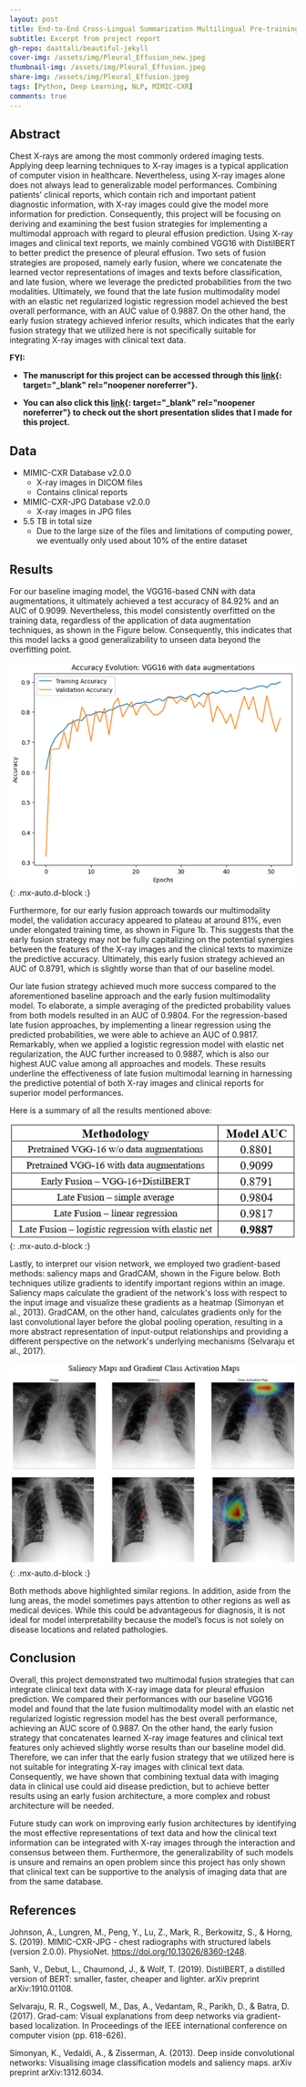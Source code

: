 ```yaml
---
layout: post
title: End-to-End Cross-Lingual Summarization Multilingual Pre-training
subtitle: Excerpt from project report
gh-repo: daattali/beautiful-jekyll
cover-img: /assets/img/Pleural_Effusion_new.jpeg
thumbnail-img: /assets/img/Pleural_Effusion.jpeg
share-img: /assets/img/Pleural_Effusion.jpeg
tags: [Python, Deep Learning, NLP, MIMIC-CXR]
comments: true
---
```



## Abstract
Chest X-rays are among the most commonly ordered imaging tests. Applying deep learning techniques to X-ray images is a typical application of computer vision in healthcare. Nevertheless, using X-ray images alone does not always lead to generalizable model performances. Combining patients’ clinical reports, which contain rich and important patient diagnostic information, with X-ray images could give the model more information for prediction. Consequently, this project will be focusing on deriving and examining the best fusion strategies for implementing a multimodal approach with regard to pleural effusion prediction. Using X-ray images and clinical text reports, we mainly combined VGG16 with DistilBERT to better predict the presence of pleural effusion. Two sets of fusion strategies are proposed, namely early fusion, where we concatenate the learned vector representations of images and texts before classification, and late fusion, where we leverage the predicted probabilities from the two modalities. Ultimately, we found that the late fusion multimodality model with an elastic net regularized logistic regression model achieved the best overall performance, with an AUC value of 0.9887. On the other hand, the early fusion strategy achieved inferior results, which indicates that the early fusion strategy that we utilized here is not specifically suitable for integrating X-ray images with clinical text data.


**FYI:**

- **The manuscript for this project can be accessed through this [link](/assets/pdf/Pleural_Effusion_Multimodal_Deep_Learning.pdf){: target="_blank" rel="noopener noreferrer"}.**

- **You can also click this [link](https://docs.google.com/presentation/d/1b0KqUYQFOT9HYibQCC77nqMCveSSe9pHJa5vpG1ZnjI/edit?usp=sharing){: target="_blank" rel="noopener noreferrer"} to check out the short presentation slides that I made for this project.**


## Data
- MIMIC-CXR Database v2.0.0
  - X-ray images in DICOM files
  - Contains clinical reports
- MIMIC-CXR-JPG Database v2.0.0
  - X-ray images in JPG files
- 5.5 TB in total size
  - Due to the large size of the files and limitations of computing power, we eventually only used about 10% of the entire dataset

## Results

For our baseline imaging model, the VGG16-based CNN with data augmentations, it ultimately achieved a test accuracy of 84.92% and an AUC of 0.9099. Nevertheless, this model consistently overfitted on the training data, regardless of the application of data augmentation techniques, as shown in the Figure below. Consequently, this indicates that this model lacks a good generalizability to unseen data beyond the overfitting point.

![Accuracy_Evolution](/assets/img/PE_AccuracyPlot.png){: .mx-auto.d-block :}

Furthermore, for our early fusion approach towards our multimodality model, the validation accuracy appeared to plateau at around 81%, even under elongated training time, as shown in Figure 1b. This suggests that the early fusion strategy may not be fully capitalizing on the potential synergies between the features of the X-ray images and the clinical texts to maximize the predictive accuracy. Ultimately, this early fusion strategy achieved an AUC of 0.8791, which is slightly worse than that of our baseline model.

Our late fusion strategy achieved much more success compared to the aforementioned baseline approach and the early fusion multimodality model. To elaborate, a simple averaging of the predicted probability values from both models resulted in an AUC of 0.9804. For the regression-based late fusion approaches, by implementing a linear regression using the predicted probabilities, we were able to achieve an AUC of 0.9817. Remarkably, when we applied a logistic regression model with elastic net regularization, the AUC further increased to 0.9887, which is also our highest AUC value among all approaches and models. These results underline the effectiveness of late fusion multimodal learning in harnessing the predictive potential of both X-ray images and clinical reports for superior model performances.

Here is a summary of all the results mentioned above:

![Results_Summary](/assets/img/PE_IMG1.png){: .mx-auto.d-block :}

Lastly, to interpret our vision network, we employed two gradient-based methods: saliency maps and GradCAM, shown in the Figure below. Both techniques utilize gradients to identify important regions within an image. Saliency maps calculate the gradient of the network's loss with respect to the input image and visualize these gradients as a heatmap (Simonyan et al., 2013). GradCAM, on the other hand, calculates gradients only for the last convolutional layer before the global pooling operation, resulting in a more abstract representation of input-output relationships and providing a different perspective on the network's underlying mechanisms (Selvaraju et al., 2017). 

![Model_Interpretability](/assets/img/PE_SM_GradCAM.png){: .mx-auto.d-block :}

Both methods above highlighted similar regions. In addition, aside from the lung areas, the model sometimes pays attention to other regions as well as medical devices. While this could be advantageous for diagnosis, it is not ideal for model interpretability because the model’s focus is not solely on disease locations and related pathologies.

## Conclusion

Overall, this project demonstrated two multimodal fusion strategies that can integrate clinical text data with X-ray image data for pleural effusion prediction. We compared their performances with our baseline VGG16 model and found that the late fusion multimodality model with an elastic net regularized logistic regression model has the best overall performance, achieving an AUC score of 0.9887. On the other hand, the early fusion strategy that concatenates learned X-ray image features and clinical text features only achieved slightly worse results than our baseline model did. Therefore, we can infer that the early fusion strategy that we utilized here is not suitable for integrating X-ray images with clinical text data. Consequently, we have shown that combining textual data with imaging data in clinical use could aid disease prediction, but to achieve better results using an early fusion architecture, a more complex and robust architecture will be needed. 

Future study can work on improving early fusion architectures by identifying the most effective representations of text data and how the clinical text information can be integrated with X-ray images through the interaction and consensus between them. Furthermore, the generalizability of such models is unsure and remains an open problem since this project has only shown that clinical text can be supportive to the analysis of imaging data that are from the same database.

## References

Johnson, A., Lungren, M., Peng, Y., Lu, Z., Mark, R., Berkowitz, S., & Horng, S. (2019). MIMIC-CXR-JPG - chest radiographs with structured labels (version 2.0.0). PhysioNet. https://doi.org/10.13026/8360-t248.

Sanh, V., Debut, L., Chaumond, J., & Wolf, T. (2019). DistilBERT, a distilled version of BERT: smaller, faster, cheaper and lighter. arXiv preprint arXiv:1910.01108.

Selvaraju, R. R., Cogswell, M., Das, A., Vedantam, R., Parikh, D., & Batra, D. (2017). Grad-cam: Visual explanations from deep networks via gradient-based localization. In Proceedings of the IEEE international conference on computer vision (pp. 618-626).

Simonyan, K., Vedaldi, A., & Zisserman, A. (2013). Deep inside convolutional networks: Visualising image classification models and saliency maps. arXiv preprint arXiv:1312.6034.

